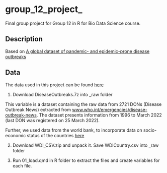 # group_12_project_

Final group project for Group 12 in R for Bio Data Science course.

## Description

Based on [A global dataset of pandemic- and epidemic-prone disease outbreaks](https://www.nature.com/articles/s41597-022-01797-2)

## Data

The data used in this project can be found [here](https://figshare.com/articles/dataset/A_global_dataset_of_pandemic-_and_epidemic-prone_disease_outbreaks/17207183)

1.  Download DiseaseOutbreaks.7z into \_raw folder

This variable is a dataset containing the raw data from 2721 DONs (Disease Outbreak News) extracted from www.who.int/emergencies/disease-outbreak-news. The dataset presents information from 1996 to March 2022 (last DON was registered on 25 March 2022).


Further, we used data from the world bank, to incorporate data on socio-economic status of the countries 
[here](https://datacatalog.worldbank.org/search/dataset/0037712/World-Development-Indicators)

2. Download WDI_CSV.zip and unpack it. Save WDICountry.csv into \_raw folder

3.  Run 01_load.qmd in R folder to extract the files and create variables for each file.
